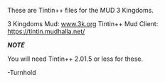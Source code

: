 These are Tintin++ files for the MUD 3 Kingdoms.

3 Kingdoms Mud: www.3k.org
Tintin++ Mud Client: https://tintin.mudhalla.net/

***NOTE***

You will need Tintin++ 2.01.5 or less for these.


-Turnhold
